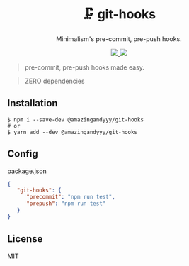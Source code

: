 <h1 align="center">
🗜️ git-hooks
</h1>
<p align="center">
Minimalism's pre-commit, pre-push hooks.
</p>

<p align="center">
   <a href="https://github.com/amazingandyyy/git-hooks/blob/master/LICENSE">
      <img src="https://img.shields.io/badge/License-MIT-green.svg" />
   </a>
   <a href="https://circleci.com/gh/amazingandyyy/git-hooks">
      <img src="https://circleci.com/gh/amazingandyyy/git-hooks.svg?style=svg" />
   </a>
</p>

> pre-commit, pre-push hooks made easy.

> ZERO dependencies

## Installation

```shell
$ npm i --save-dev @amazingandyyy/git-hooks
# or
$ yarn add --dev @amazingandyyy/git-hooks
```

## Config

package.json

```json
{
   "git-hooks": {
      "precommit": "npm run test",
      "prepush": "npm run test"
   }
}
```

## License

MIT
